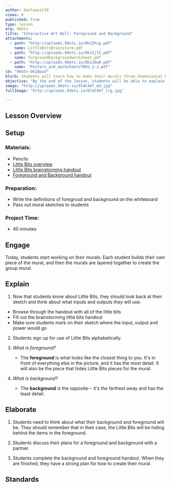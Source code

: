 ```yaml
---
author: danleavitt0
views: 0
published: true
type: lesson
org: 9dots
title: "Interactive Art Wall: Foreground and Background"
attachments: 
  - path: "http://uploads.9dots.io/Ok1Ihug.pdf"
    name: LittleBitsBrainstorm.pdf
  - path: "http://uploads.9dots.io/Ok1IjtI.pdf"
    name: forgroundbackgroundworksheet.pdf
  - path: "http://uploads.9dots.io/Ok1J6w8.pdf"
    name: "Posters_and_worksheetsTWSU.1-2.pdf"
id: "9dots-Ok18puU"
blurb: Students will learn how to make their murals three dimensional by using the concepts of foreground and background.
objective: "By the end of the lesson, students will be able to explain the difference between background and foreground, and use those concepts to plan their mural to be three dimensional."
image: "http://uploads.9dots.io/Ol4C46f_md.jpg"
fullImage: "http://uploads.9dots.io/Ol4C46f_lrg.jpg"

---
```


## Lesson Overview


## Setup

### Materials:

- Pencils
- [Little Bits overview](http://uploads.9dots.io/Ok1J6w8.pdf)
- [Little Bits brainstorming handout](http://uploads.9dots.io/Ok1Ihug.pdf)
- [Foreground and Background handout](http://uploads.9dots.io/Ok1IjtI.pdf)

### Preparation:

- Write the definitions of foregroud and background on the whiteboard
- Pass out mural sketches to students

### Project Time:

- 40 minutes

## Engage
Today, students start working on their murals.  Each student builds their own piece of the mural, and then the murals are layered together to create the group mural.

## Explain

1. Now that students know about Little Bits, they should look back at their sketch and think about what inputs and outputs they will use.  
  - Browse through the handout with all of the little bits
  - Fill out the brainstorming little bits handout
  - Make sure students mark on their sketch where the input, output and power would go

2. Students sign up for use of Little Bits alphabetically.

3. _What is foreground?_
	- The **foreground** is what looks like the closest thing to you. It's in front of everything else in the picture, and it has the most detail.  It will also be the piece that hides Little Bits pieces for the mural.

4. _What is background?_
	- The **background** is the opposite-- it's the farthest away and has the least detail. 

## Elaborate

1. Students need to think about what their background and foreground will be.  They should remember that in their case, the Little Bits will be hiding behind the items in the foreground.

2. Students discuss their plans for a foreground and background with a partner.

2. Students complete the background and foreground handout. When they are finished, they have a strong plan for how to create their mural.

## Standards
